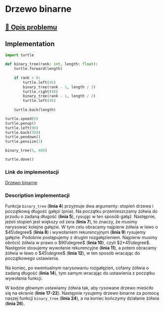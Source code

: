 # Drzewo binarne

## [:link: Opis problemu](../../../../algorithms/fractals/binary-tree.md)

## Implementation

```python linenums="1"
import turtle

def binary_tree(rank: int, length: float):
    turtle.forward(length)
    
    if rank > 0:
        turtle.left(45)
        binary_tree(rank - 1, length / 2)
        turtle.right(90)
        binary_tree(rank - 1, length / 2)
        turtle.left(45)
        
    turtle.back(length)

turtle.speed(0)
turtle.penup()
turtle.left(90)
turtle.back(350)
turtle.pendown()
turtle.pensize(3)

binary_tree(5, 400)

turtle.done()
```

### Link do implementacji

[Drzewo binarne](https://replit.com/@damiankurpiewski/Binary-Tree#main.py)

### Description implementacji

Funkcja `binary_tree` (**linia 4**) przyjmuje dwa argumenty: stopień drzewa i początkową długość gałęzi (pnia). Na początku przemieszczamy żółwia do przodu o zadaną długość (**linia 5**), rysując w ten sposób gałąź. Następnie, jeżeli stopień jest większy od zera (**linia 7**), to znaczy, że musimy narysować kolejne gałęzie. W tym celu obracamy najpierw żółwia w lewo o $45\degree$ (**linia 8**) i wywołaniem rekurencyjnym (**linia 9**) rysujemy gałęzie. Podobnie postępujemy z drugim rozgałęzieniem. Najpierw musimy obrócić żółwia w prawo o $90\degree$ (**linia 10**), czyli $2*45\degree$. Następnie stosujemy wywołanie rekurencyjne (**linia 11**), a potem obracamy żółwia w lewo o $45\degree$ (**linia 12**), w ten sposób wracając do początkowego ustawienia.

Na koniec, po ewentualnym narysowaniu rozgałęzień, cofamy żółwia o zadaną długość (**linia 14**), tym samym wracając do ustawienia z początku wywołania funkcji.

W kodzie głównym ustawiamy żółwia tak, aby rysowane drzewo mieściło się na ekranie (**linie 17-22**). Następnie rysujemy drzewo binarne za pomocą naszej funkcji `binary_tree` (**linia 24**), a na koniec kończymy działanie żółwia (**linia 26**).